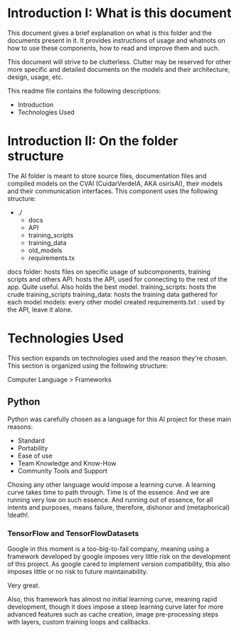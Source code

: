 # Introduction I: What is this document
This document gives a brief explanation on what is this folder and
the documents present in it. It provides instructions of usage and whatnots
on how to use these components, how to read and improve them and such.

This document will strive to be clutterless. Clutter may be reserved for 
other more specific and detailed documents on the models and their 
architecture, design, usage, etc. 

This readme file contains the following descriptions:

- Introduction
- Technologies Used

# Introduction II: On the folder structure
The AI folder is meant to store source files, documentation files and 
compiled models on the CVAI (CuidarVerdeIA, AKA osirisAI), their models and 
their communication interfaces. This component uses the following structure:

- ./
  - docs
  - API
  - training_scripts
  - training_data
  - old_models
  - requirements.tx

docs folder: hosts files on specific usage of subcomponents, training scripts and others
API: hosts the API, used for connecting to the rest of the app. Quite useful. Also holds the best model.
training_scripts: hosts the crude training_scripts
training_data: hosts the training data gathered for each model
models: every other model created 
requirements.txt : used by the API, leave it alone.

# Technologies Used
This section expands on technologies used and the reason they're 
chosen. This section is organized using the following structure:

Computer Language > Frameworks

## Python
Python was carefully chosen as a language for this AI project for these
main reasons:
- Standard
- Portability
- Ease of use
- Team Knowledge and Know-How
- Community Tools and Support

Chosing any other language would impose a learning curve. A 
learning curve takes time to path through. Time is of the essence.
And we are running very low on such essence. And running out of
essence, for all intents and purposes, means failure, therefore, 
dishonor and (metaphorical) !death!.

### TensorFlow and TensorFlowDatasets
Google in this moment is a too-big-to-fail company, meaning 
using a framework developed by google imposes very little risk
on the development of this project. As google cared to implement version
compatibility, this also imposes little or no risk to future maintainability.

Very great.

Also, this framework has almost no initial learning curve, meaning rapid development,
though it does impose a steep learning curve later for more advanced features such as 
cache creation, image pre-processing steps with layers, custom training loops and callbacks.
